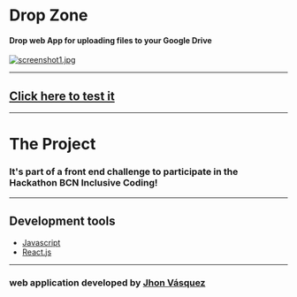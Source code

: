 # Drop Zone
#### Drop web App for uploading files to your Google Drive
[![screenshot1.jpg](https://i.postimg.cc/rp6vdrvq/screenshot1.jpg)](https://jhonv4sq.github.io/drop-zone/)

------------

## [Click here to test it](https://jhonv4sq.github.io/drop-zone/)


------------

# The Project
### It's part of a front end challenge to participate in the Hackathon BCN Inclusive Coding!

------------
## Development tools
- [Javascript](https://developer.mozilla.org/es/docs/Web/JavaScript)
- [React.js](https://es.reactjs.org/)

------------

### web application developed by [Jhon Vásquez](https://github.com/jhonv4sq)
